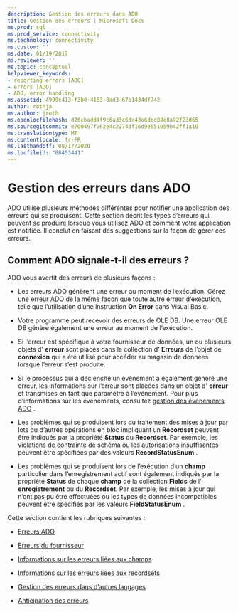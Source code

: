 ```yaml
---
description: Gestion des erreurs dans ADO
title: Gestion des erreurs | Microsoft Docs
ms.prod: sql
ms.prod_service: connectivity
ms.technology: connectivity
ms.custom: ''
ms.date: 01/19/2017
ms.reviewer: ''
ms.topic: conceptual
helpviewer_keywords:
- reporting errors [ADO]
- errors [ADO]
- ADO, error handling
ms.assetid: 4909e413-f3b0-4183-8ad3-67b1434df742
author: rothja
ms.author: jroth
ms.openlocfilehash: d26cbadd4f9c6a33c6dc43a6dcc88e0a92f23d65
ms.sourcegitcommit: e700497f962e4c2274df16d9e651059b42ff1a10
ms.translationtype: MT
ms.contentlocale: fr-FR
ms.lasthandoff: 08/17/2020
ms.locfileid: "88453441"
---
```

# <a name="error-handling-in-ado"></a>Gestion des erreurs dans ADO
ADO utilise plusieurs méthodes différentes pour notifier une application des erreurs qui se produisent. Cette section décrit les types d’erreurs qui peuvent se produire lorsque vous utilisez ADO et comment votre application est notifiée. Il conclut en faisant des suggestions sur la façon de gérer ces erreurs.  
  
## <a name="how-does-ado-report-errors"></a>Comment ADO signale-t-il des erreurs ?  
 ADO vous avertit des erreurs de plusieurs façons :  
  
-   Les erreurs ADO génèrent une erreur au moment de l’exécution. Gérez une erreur ADO de la même façon que toute autre erreur d’exécution, telle que l’utilisation d’une instruction **On Error** dans Visual Basic.  
  
-   Votre programme peut recevoir des erreurs de OLE DB. Une erreur OLE DB génère également une erreur au moment de l’exécution.  
  
-   Si l’erreur est spécifique à votre fournisseur de données, un ou plusieurs objets d' **erreur** sont placés dans la collection d' **Erreurs** de l’objet de **connexion** qui a été utilisé pour accéder au magasin de données lorsque l’erreur s’est produite.  
  
-   Si le processus qui a déclenché un événement a également généré une erreur, les informations sur l’erreur sont placées dans un objet d' **erreur** et transmises en tant que paramètre à l’événement. Pour plus d’informations sur les événements, consultez [gestion des événements ADO](../../../ado/guide/data/handling-ado-events.md) .  
  
-   Les problèmes qui se produisent lors du traitement des mises à jour par lots ou d’autres opérations en bloc impliquant un **Recordset** peuvent être indiqués par la propriété **Status** du **Recordset**. Par exemple, les violations de contrainte de schéma ou les autorisations insuffisantes peuvent être spécifiées par des valeurs **RecordStatusEnum** .  
  
-   Les problèmes qui se produisent lors de l’exécution d’un **champ** particulier dans l’enregistrement actif sont également indiqués par la propriété **Status** de chaque **champ** de la collection **Fields** de l' **enregistrement** ou du **Recordset**. Par exemple, les mises à jour qui n’ont pas pu être effectuées ou les types de données incompatibles peuvent être spécifiés par les valeurs **FieldStatusEnum** .  
  
 Cette section contient les rubriques suivantes :  
  
-   [Erreurs ADO](../../../ado/guide/data/ado-errors.md)  
  
-   [Erreurs du fournisseur](../../../ado/guide/data/provider-errors.md)  
  
-   [Informations sur les erreurs liées aux champs](../../../ado/guide/data/field-related-error-information.md)  
  
-   [Informations sur les erreurs liées aux recordsets](../../../ado/guide/data/recordset-related-error-information.md)  
  
-   [Gestion des erreurs dans d’autres langages](../../../ado/guide/data/handling-errors-in-other-languages.md)  
  
-   [Anticipation des erreurs](../../../ado/guide/data/anticipating-errors.md)
